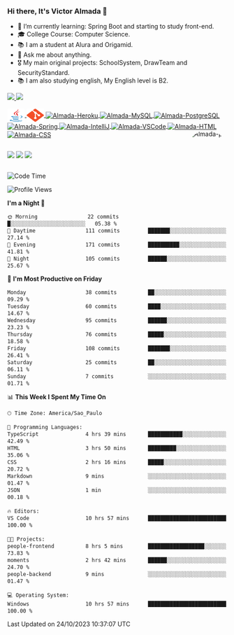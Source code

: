 ### Hi there, It's Victor Almada 👋


- 🌱 I’m currently learning: Spring Boot and starting to study front-end.
- 🎓 College Course: Computer Science.
- 📚  I am a student at Alura and Origamid.
- 💬 Ask me about anything.
- 🎖 My main original projects: SchoolSystem, DrawTeam and SecurityStandard.
- 📚 I am also studying english, My English level is B2.
 
<div>
<a href="https://github.com/Almadavic">
<img height="180em" src="https://github-readme-stats.vercel.app/api?username=Almadavic&showw_icons=true&theme=dark&include_all_commits=true&count_private=true">
<img height="180em" src="https://github-readme-stats.vercel.app/api/top-langs/?username=Almadavic&layout=compact&langs_count=16&theme=dracula">
</div>

<div style="display: inline_block"><br>
  <img align="center" alt="Almada-Java" height="30" width="40" src="https://raw.githubusercontent.com/devicons/devicon/master/icons/java/java-original.svg">
  <img align="center" alt="Almada-Git" height="30" width="40" src="https://raw.githubusercontent.com/devicons/devicon/master/icons/git/git-original.svg">
  <img align="center" alt="Almada-Heroku" height="30" width="40" src="https://cdn.jsdelivr.net/gh/devicons/devicon/icons/heroku/heroku-plain-wordmark.svg" />             
  <img align="center" alt="Almada-MySQL" height="30" width="40" src="https://cdn.jsdelivr.net/gh/devicons/devicon/icons/mysql/mysql-original-wordmark.svg" />
  <img align="center" alt="Almada-PostgreSQL" height="30" width="40" src="https://cdn.jsdelivr.net/gh/devicons/devicon/icons/postgresql/postgresql-plain-wordmark.svg" />
  <img align="center" alt="Almada-Spring" height="30" width="40" src="https://cdn.jsdelivr.net/gh/devicons/devicon/icons/spring/spring-original-wordmark.svg" />
   <img align="center" alt="Almada-IntelliJ" height="30" width="40" src="https://cdn.jsdelivr.net/gh/devicons/devicon/icons/intellij/intellij-original.svg" />
   <img align="center" alt="Almada-VSCode" height="30" width="40" src="https://cdn.jsdelivr.net/gh/devicons/devicon/icons/vscode/vscode-original.svg" />
   <img align="center" alt="Almada-HTML" height="30" width="40" src="https://cdn.jsdelivr.net/gh/devicons/devicon/icons/html5/html5-original.svg" />
   <img align="center" alt="Almada-CSS" height="30" width="40" src="https://cdn.jsdelivr.net/gh/devicons/devicon/icons/css3/css3-original.svg" />
  <img align="right" alt="Almada-pic" height="150" style="border-radius:50px;" src="https://user-images.githubusercontent.com/85299065/185514627-94fcf387-edc6-4c24-88f1-b4873ccd49e9.png">
</div>
  
  ##
 
<div> 
  <a href="https://www.youtube.com/channel/UCUrcUNA90M_ZqLEcQxd3UNA" target="_blank"><img src="https://img.shields.io/badge/YouTube-FF0000?style=for-the-badge&logo=youtube&logoColor=white" target="_blank"></a>
 <a href = "mailto:almadavic@live.com"><img src="https://img.shields.io/badge/-Gmail-%23333?style=for-the-badge&logo=gmail&logoColor=white" target="_blank"></a>
  <a href="https://www.linkedin.com/in/victoralmada/" target="_blank"><img src="https://img.shields.io/badge/-LinkedIn-%230077B5?style=for-the-badge&logo=linkedin&logoColor=white" target="_blank"></a> 
</div>

##

<!--START_SECTION:waka-->
![Code Time](http://img.shields.io/badge/Code%20Time-342%20hrs%2018%20mins-blue)

![Profile Views](http://img.shields.io/badge/Profile%20Views-0-blue)

**I'm a Night 🦉** 

```text
🌞 Morning                22 commits          █░░░░░░░░░░░░░░░░░░░░░░░░   05.38 % 
🌆 Daytime                111 commits         ███████░░░░░░░░░░░░░░░░░░   27.14 % 
🌃 Evening                171 commits         ██████████░░░░░░░░░░░░░░░   41.81 % 
🌙 Night                  105 commits         ██████░░░░░░░░░░░░░░░░░░░   25.67 % 
```
📅 **I'm Most Productive on Friday** 

```text
Monday                   38 commits          ██░░░░░░░░░░░░░░░░░░░░░░░   09.29 % 
Tuesday                  60 commits          ████░░░░░░░░░░░░░░░░░░░░░   14.67 % 
Wednesday                95 commits          ██████░░░░░░░░░░░░░░░░░░░   23.23 % 
Thursday                 76 commits          █████░░░░░░░░░░░░░░░░░░░░   18.58 % 
Friday                   108 commits         ███████░░░░░░░░░░░░░░░░░░   26.41 % 
Saturday                 25 commits          ██░░░░░░░░░░░░░░░░░░░░░░░   06.11 % 
Sunday                   7 commits           ░░░░░░░░░░░░░░░░░░░░░░░░░   01.71 % 
```


📊 **This Week I Spent My Time On** 

```text
🕑︎ Time Zone: America/Sao_Paulo

💬 Programming Languages: 
TypeScript               4 hrs 39 mins       ███████████░░░░░░░░░░░░░░   42.49 % 
HTML                     3 hrs 50 mins       █████████░░░░░░░░░░░░░░░░   35.06 % 
CSS                      2 hrs 16 mins       █████░░░░░░░░░░░░░░░░░░░░   20.72 % 
Markdown                 9 mins              ░░░░░░░░░░░░░░░░░░░░░░░░░   01.47 % 
JSON                     1 min               ░░░░░░░░░░░░░░░░░░░░░░░░░   00.18 % 

🔥 Editors: 
VS Code                  10 hrs 57 mins      █████████████████████████   100.00 % 

🐱‍💻 Projects: 
people-frontend          8 hrs 5 mins        ██████████████████░░░░░░░   73.83 % 
moments                  2 hrs 42 mins       ██████░░░░░░░░░░░░░░░░░░░   24.70 % 
people-backend           9 mins              ░░░░░░░░░░░░░░░░░░░░░░░░░   01.47 % 

💻 Operating System: 
Windows                  10 hrs 57 mins      █████████████████████████   100.00 % 
```


 Last Updated on 24/10/2023 10:37:07 UTC
<!--END_SECTION:waka-->
